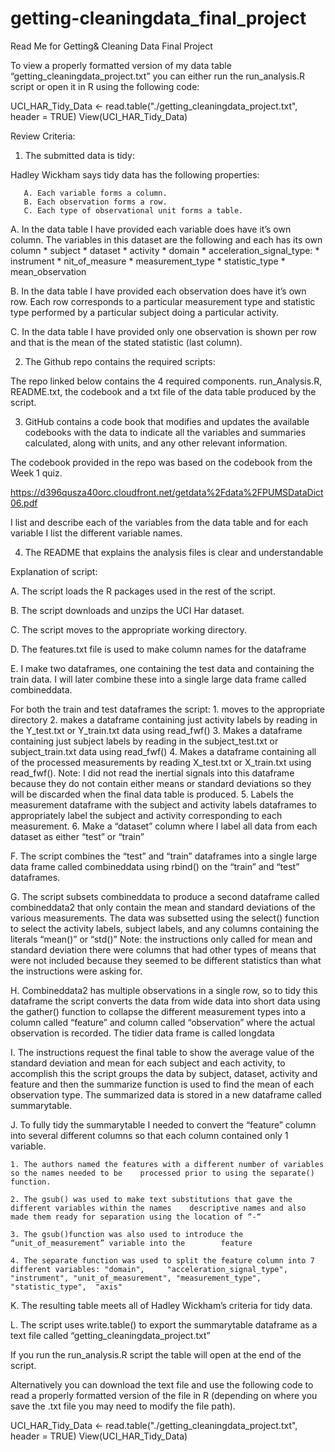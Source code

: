 # getting-cleaningdata_final_project
Read Me for Getting& Cleaning Data Final Project

To view a properly formatted version of my data table “getting_cleaningdata_project.txt” you can either run the run_analysis.R script or open it in R using the following code:

UCI_HAR_Tidy_Data <- read.table("./getting_cleaningdata_project.txt", header = TRUE)
View(UCI_HAR_Tidy_Data)


Review Criteria:

1. The submitted data is tidy: 

Hadley Wickham says tidy data has the following properties:

       A. Each variable forms a column. 
       B. Each observation forms a row. 
       C. Each type of observational unit forms a table.


A. In the data table I have provided each variable does have it’s own column. The variables in this dataset are the following and each has its own column
	* subject
	* dataset
	* activity
	* domain
	* acceleration_signal_type:
	* instrument
	* nit_of_measure
	* measurement_type
	* statistic_type
	* mean_observation

B. In the data table I have provided each observation does have it’s own row. Each row corresponds to a particular measurement type and statistic type performed by a particular subject doing a particular activity.

C. In the data table I have provided only one observation is shown per row and that is the mean of the stated statistic (last column). 


2. The Github repo contains the required scripts:

The repo linked below contains the 4 required components. run_Analysis.R, README.txt, the codebook and a txt file of the data table produced by the script.

3. GitHub contains a code book that modifies and updates the available codebooks with the data to indicate all the variables and summaries calculated, along with units, and any other relevant information.

The codebook provided in the repo was based on the codebook from the Week 1 quiz.  

https://d396qusza40orc.cloudfront.net/getdata%2Fdata%2FPUMSDataDict06.pdf


I list and describe each of the variables from the data table and for each variable I list the different variable names. 


4. The README that explains the analysis files is clear and understandable

Explanation of script:

A. The script loads the R packages used in the rest of the script.

B. The script downloads and unzips the UCI Har dataset.

C. The script moves to the appropriate working directory.

D. The features.txt file is used to make column names for the dataframe

E. I make two dataframes, one containing the test data and containing the train data. I will later combine these into a single large data frame called combineddata. 
   
   For both the train and test dataframes the script:
	1. moves to the appropriate directory
	2. makes a dataframe containing just activity labels by reading in the Y_test.txt or Y_train.txt data 	using read_fwf()
	3. Makes a dataframe containing just subject labels by reading in the subject_test.txt or 		subject_train.txt data using read_fwf()
	4. Makes a dataframe containing all of the processed measurements by reading X_test.txt or X_train.txt 	using read_fwf(). 
		Note: I did not read the inertial signals into this dataframe because they do not contain 		either means or standard deviations so they will be discarded when the final data table is 		produced. 
	5. Labels the measurement dataframe with the subject and activity labels dataframes to appropriately 	label the subject and activity corresponding to each measurement. 
	6. Make a “dataset” column where I label all data from each dataset as either “test” or “train”

F. The script combines the “test” and “train” dataframes into a single large data frame called combineddata using rbind() on the “train” and “test” dataframes. 

G. The script subsets combineddata to produce a second dataframe called combineddata2 that only contain the mean and standard deviations of the various measurements.  The data was subsetted using the select() function to select the activity labels, subject labels, and any columns containing the literals “mean()” or “std()”
	Note: the instructions only called for mean and standard deviation there were columns that had other 	types of means that were not included because they seemed to be different statistics than what the 	instructions were asking for. 

H. Combineddata2 has multiple observations in a single row, so to tidy this dataframe the script converts the data from wide data into short data using the gather() function to collapse the different measurement types into a column called “feature” and column called “observation” where the actual observation is recorded. The tidier data frame is called longdata 

I. The instructions request the final table to show the average value of the standard deviation and mean for each subject and each activity, to accomplish this the script groups the data by subject, dataset, activity and feature and then the summarize function is used to find the mean of each observation type. The summarized data is stored in a new dataframe called summarytable.

J. To fully tidy the summarytable I needed to convert the “feature” column into several different columns so that each column contained only 1 variable. 

	1. The authors named the features with a different number of variables so the names needed to be 	processed prior to using the separate() function. 

	2. The gsub() was used to make text substitutions that gave the different variables within the names 	descriptive names and also made them ready for separation using the location of “-“

	3. The gsub()function was also used to introduce the “unit_of_measurement” variable into the 		feature

	4. The separate function was used to split the feature column into 7 different variables: "domain", 	"acceleration_signal_type", "instrument", "unit_of_measurement", "measurement_type", "statistic_type", 	"axis"

K. The resulting table meets all of Hadley Wickham’s criteria for tidy data. 

L. The script uses write.table() to export the summarytable dataframe as a text file called “getting_cleaningdata_project.txt”

If you run the run_analysis.R script the table will open at the end of the script. 

Alternatively you can download the text file and use the following code to read a properly formatted version of the file in R (depending on where you save the .txt file you may need to modify the file path).

UCI_HAR_Tidy_Data <- read.table("./getting_cleaningdata_project.txt", header = TRUE)
View(UCI_HAR_Tidy_Data)

